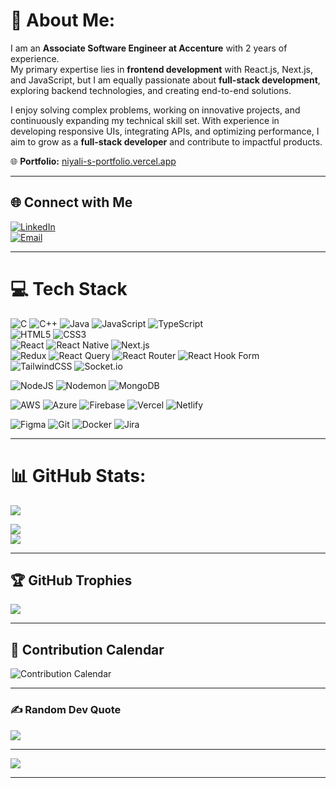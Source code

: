 # 💫 About Me:
I am an **Associate Software Engineer at Accenture** with 2 years of experience.  
My primary expertise lies in **frontend development** with React.js, Next.js, and JavaScript, but I am equally passionate about **full-stack development**, exploring backend technologies, and creating end-to-end solutions.  

I enjoy solving complex problems, working on innovative projects, and continuously expanding my technical skill set. With experience in developing responsive UIs, integrating APIs, and optimizing performance, I aim to grow as a **full-stack developer** and contribute to impactful products.  

🌐 **Portfolio:** [niyali-s-portfolio.vercel.app](https://niyali-s-portfolio.vercel.app/)  

---

## 🌐 Connect with Me
[![LinkedIn](https://img.shields.io/badge/LinkedIn-%230077B5.svg?logo=linkedin&logoColor=white)](https://linkedin.com/in/niyali-mukh)  
[![Email](https://img.shields.io/badge/Email-D14836?logo=gmail&logoColor=white)](mailto:niyalimukherjee25@gmail.com)  

---

# 💻 Tech Stack
![C](https://img.shields.io/badge/c-%2300599C.svg?style=for-the-badge&logo=c&logoColor=white) 
![C++](https://img.shields.io/badge/c++-%2300599C.svg?style=for-the-badge&logo=c%2B%2B&logoColor=white) 
![Java](https://img.shields.io/badge/java-%23ED8B00.svg?style=for-the-badge&logo=openjdk&logoColor=white) 
![JavaScript](https://img.shields.io/badge/javascript-%23323330.svg?style=for-the-badge&logo=javascript&logoColor=%23F7DF1E) 
![TypeScript](https://img.shields.io/badge/typescript-%23007ACC.svg?style=for-the-badge&logo=typescript&logoColor=white)  
![HTML5](https://img.shields.io/badge/html5-%23E34F26.svg?style=for-the-badge&logo=html5&logoColor=white) 
![CSS3](https://img.shields.io/badge/css3-%231572B6.svg?style=for-the-badge&logo=css3&logoColor=white)  
![React](https://img.shields.io/badge/react-%2320232a.svg?style=for-the-badge&logo=react&logoColor=%2361DAFB) 
![React Native](https://img.shields.io/badge/react_native-%2320232a.svg?style=for-the-badge&logo=react&logoColor=%2361DAFB) 
![Next.js](https://img.shields.io/badge/next.js-%23000000.svg?style=for-the-badge&logo=next.js&logoColor=white)  
![Redux](https://img.shields.io/badge/redux-%23593d88.svg?style=for-the-badge&logo=redux&logoColor=white) 
![React Query](https://img.shields.io/badge/-React%20Query-FF4154?style=for-the-badge&logo=react%20query&logoColor=white) 
![React Router](https://img.shields.io/badge/React_Router-CA4245?style=for-the-badge&logo=react-router&logoColor=white) 
![React Hook Form](https://img.shields.io/badge/React%20Hook%20Form-%23EC5990.svg?style=for-the-badge&logo=reacthookform&logoColor=white)  
![TailwindCSS](https://img.shields.io/badge/tailwindcss-%2338B2AC.svg?style=for-the-badge&logo=tailwind-css&logoColor=white) 
![Socket.io](https://img.shields.io/badge/Socket.io-black?style=for-the-badge&logo=socket.io&badgeColor=010101)  

![NodeJS](https://img.shields.io/badge/node.js-6DA55F?style=for-the-badge&logo=node.js&logoColor=white) 
![Nodemon](https://img.shields.io/badge/NODEMON-%23323330.svg?style=for-the-badge&logo=nodemon&logoColor=%BBDEAD) 
![MongoDB](https://img.shields.io/badge/MongoDB-%234ea94b.svg?style=for-the-badge&logo=mongodb&logoColor=white)  

![AWS](https://img.shields.io/badge/AWS-%23FF9900.svg?style=for-the-badge&logo=amazon-aws&logoColor=white) 
![Azure](https://img.shields.io/badge/azure-%230072C6.svg?style=for-the-badge&logo=microsoftazure&logoColor=white) 
![Firebase](https://img.shields.io/badge/firebase-%23039BE5.svg?style=for-the-badge&logo=firebase) 
![Vercel](https://img.shields.io/badge/vercel-%23000000.svg?style=for-the-badge&logo=vercel&logoColor=white) 
![Netlify](https://img.shields.io/badge/netlify-%23000000.svg?style=for-the-badge&logo=netlify&logoColor=#00C7B7)  

![Figma](https://img.shields.io/badge/figma-%23F24E1E.svg?style=for-the-badge&logo=figma&logoColor=white) 
![Git](https://img.shields.io/badge/git-%23F05033.svg?style=for-the-badge&logo=git&logoColor=white) 
![Docker](https://img.shields.io/badge/docker-%230db7ed.svg?style=for-the-badge&logo=docker&logoColor=white) 
![Jira](https://img.shields.io/badge/jira-%230A0FFF.svg?style=for-the-badge&logo=jira&logoColor=white)  

---

# 📊 GitHub Stats:
![](https://github-readme-stats.vercel.app/api?username=niyalimukherjee&show_icons=true&theme=radical&hide_border=false&include_all_commits=true&count_private=false)  

![](https://streak-stats.demolab.com?user=niyalimukherjee&theme=radical&hide_border=false)  
![](https://github-readme-stats.vercel.app/api/top-langs/?username=niyalimukherjee&theme=radical&hide_border=false&layout=compact)  

---

## 🏆 GitHub Trophies
![](https://github-profile-trophy.vercel.app/?username=niyalimukherjee&theme=radical&no-frame=false&no-bg=true&margin-w=4)  

---

## 📅 Contribution Calendar

![Contribution Calendar](https://github-readme-activity-graph.vercel.app/graph?username=niyalimukherjee&theme=github-compact)


---

### ✍️ Random Dev Quote
![](https://quotes-github-readme.vercel.app/api?type=horizontal&theme=radical)  

---

[![](https://visitcount.itsvg.in/api?id=niyalimukherjee&icon=0&color=0)](https://visitcount.itsvg.in)  

---
<!-- Proudly created with GPRM ( https://gprm.itsvg.in ) -->
